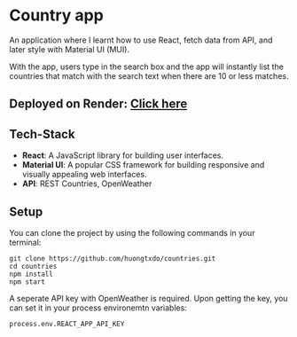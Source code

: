# Country app

An application where I learnt how to use React, fetch data from API, and later style with Material UI (MUI).

With the app, users type in the search box and the app will instantly list the countries that match with the search text when there are 10 or less matches. 

## Deployed on Render: <a href="https://country-app-52no.onrender.com/"> Click here </a>

## Tech-Stack

- **React**: A JavaScript library for building user interfaces.
- **Material UI**: A popular CSS framework for building responsive and visually appealing web interfaces.
- **API**: REST Countries, OpenWeather

## Setup

You can clone the project by using the following commands in your terminal:

```
git clone https://github.com/huongtxdo/countries.git
cd countries
npm install
npm start
```

A seperate API key with OpenWeather is required. Upon getting the key, you can set it in your process environemtn variables:

```
process.env.REACT_APP_API_KEY
```
